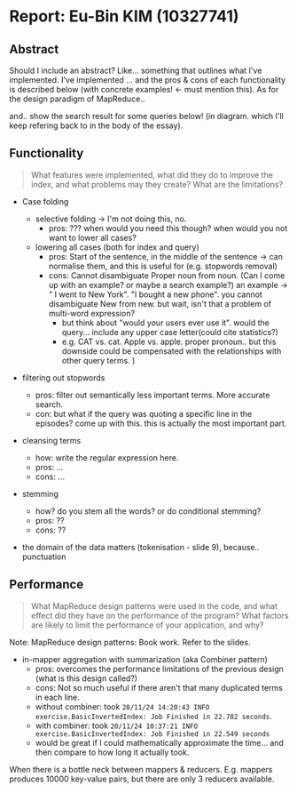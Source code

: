 # Report: Eu-Bin KIM (10327741)

## Abstract
Should I include an abstract? Like... something that outlines what I've implemented.
I've implemented ... and the pros & cons of each functionality is described below (with concrete examples! <- must mention this).
As for the design paradigm of MapReduce.. 

and.. show the search result for some queries below! (in diagram. which I'll keep refering back to 
in the body of the essay). 



## Functionality
> What features were implemented, what did they do to improve the index, and what problems may they create?
> What are the limitations?

- Case folding
  - selective folding -> I'm not doing this, no.
     - pros: ??? when would you need this though? when would you not want to lower all cases? 
  - lowering all cases (both for index and query)
    - pros: Start of the sentence, in the middle of the sentence -> can normalise them, and this is useful for
      (e.g. stopwords removal)
    - cons: Cannot disambiguate Proper noun from noun. (Can I come up with an example? or maybe a search example?)
      an example ->  " I went to New York". "I bought a new phone".  you cannot disambiguate New from  new. 
      but wait, isn't that a problem of multi-word expression? 
      - but think about "would your users ever use it". would the query... include any upper case letter(could cite statistics?)
      - e.g. CAT vs. cat. Apple vs. apple. proper pronoun.. but this downside could be compensated with the relationships
      with other query terms. 
)
- filtering out stopwords
  - pros: filter out semantically less important terms. More accurate search. 
  - con: but what if the query was quoting a specific line in the episodes? come up with this. this is actually the most
    important part.
    
- cleansing terms
  - how: write the regular expression here.
  - pros: ...
  - cons: ...
- stemming
  - how? do you stem all the words? or do conditional stemming?
  - pros: ??
  - cons: ??

 - the domain of the data matters (tokenisation - slide  9), because.. punctuation 


## Performance
> What MapReduce design patterns were used in the code, and what effect did they have on the performance of the program?
> What factors are likely to limit the performance of your application, and why?

Note: MapReduce design patterns: Book work. Refer to the slides. 
- in-mapper aggregation with summarization (aka Combiner pattern)
  - pros: overcomes the performance limitations of the previous design (what is this design called?)
  - cons: Not so much useful if there aren't that many duplicated terms in each line.
  - without combiner: took `20/11/24 14:20:43 INFO exercise.BasicInvertedIndex: Job Finished in 22.782 seconds`.
  - with combiner: took `20/11/24 10:37:21 INFO exercise.BasicInvertedIndex: Job Finished in 22.549 seconds`
  - would be great if I could mathematically approximate the time... and then compare to how long it actually took.
  
When there is a bottle neck between mappers & reducers. E.g. mappers produces 10000 key-value pairs,
but there are only 3 reducers available.


